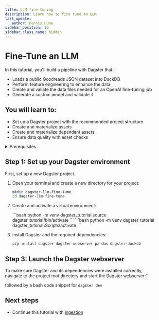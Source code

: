 ```yaml
---
title: LLM fine-tuning
description: Learn how to fine tune an LLM
last_update:
   author: Dennis Hume
sidebar_position: 10
sidebar_class_name: hidden
---
```


# Fine-Tune an LLM

In this tutorial, you'll build a pipeline with Dagster that:

- Loads a public Goodreads JSON dataset into DuckDB
- Perform feature engineering to enhance the data
- Create and valiate the data files needed for an OpenAI fine-tuning job
- Generate a custom model and validate it

## You will learn to:

- Set up a Dagster project with the recommended project structure
- Create and materialize assets
- Create and materialize dependant assets
- Ensure data quality with asset checks

<details>
  <summary>Prerequisites</summary>

To follow the steps in this guide, you'll need:

- Basic Python knowledge
- Python 3.9+ installed on your system. Refer to the [Installation guide](/getting-started/installation) for information.
- Familiarity with SQL and Python data manipulation libraries, such as Pandas.
- Understanding of data pipelines and the extract, transform, and load process.
</details>


## Step 1: Set up your Dagster environment

First, set up a new Dagster project.

1. Open your terminal and create a new directory for your project:

   ```bash
   mkdir dagster-llm-fine-tune
   cd dagster-llm-fine-tune
   ```

2. Create and activate a virtual environment:

   <Tabs>
   <TabItem value="macos" label="MacOS">
   ```bash
   python -m venv dagster_tutorial
   source dagster_tutorial/bin/activate
   ```
   </TabItem>
   <TabItem value="windows" label="Windows">
   ```bash
   python -m venv dagster_tutorial
   dagster_tutorial\Scripts\activate
   ```
   </TabItem>
   </Tabs>

3. Install Dagster and the required dependencies:

   ```bash
   pip install dagster dagster-webserver pandas dagster-duckdb
   ```

## Step 3: Launch the Dagster webserver

To make sure Dagster and its dependencies were installed correctly, navigate to the project root directory and start the Dagster webserver:"

followed by a bash code snippet for `dagster dev`


## Next steps

- Continue this tutorial with [ingestion](ingestion)
